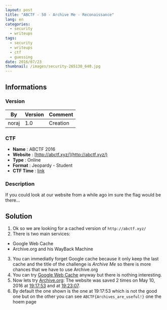 ```yaml
---
layout: post
title: "ABCTF - 50 - Archive Me - Reconaissance"
lang: en
categories:
  - security
  - writeups
tags:
  - security
  - writeups
  - ctf
  - guessing
date: 2016/07/23
thumbnail: /images/security-265130_640.jpg
---
```

## Informations

### Version

| By    | Version | Comment
| ---   | ---     | ---
| noraj | 1.0     | Creation

### CTF

- **Name** : ABCTF 2016
- **Website** : [http://abctf.xyz/](http://abctf.xyz/)
- **Type** : Online
- **Format** : Jeopardy - Student
- **CTF Time** : [link](https://ctftime.org/event/333)

### Description

If you could look at our website from a while ago im sure the flag would be there...

## Solution

1. Ok so we are looking for a cached version of `http://abctf.xyz/`
2. There is two main services:
  * Google Web Cache
  * Archive.org and his WayBack Machine
3. You can immediatly forget Google cache because it only keep the last cache and the title of the challenge is *Archive Me* so there is more chances that we have to use Archive.org
4. You can try [Google Web Cache][google] anyway but there is nothing interesting.
5. Now lets try [Archive.org][archive]: The website was saved 2 times on May 10, 2016 at [19:17:53][17] and at [19:23:07][23].
6. By default the one shown is the one at 19:17:53 which is not the good one but on the other you can see `ABCTF{Archives_are_useful!}` one the hoem page

[archive]:https://web.archive.org/web/20080101000000*/http://abctf.xyz
[17]:https://web.archive.org/web/20160510191753/http://abctf.xyz
[23]:https://web.archive.org/web/20160510192307/http://abctf.xyz
[google]:https://webcache.googleusercontent.com/search?q=cache:http://abctf.xyz/
